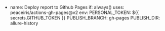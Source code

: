 - name: Deploy report to Github Pages
        if: always()
        uses: peaceiris/actions-gh-pages@v2
        env:
          PERSONAL_TOKEN: ${{ secrets.GITHUB_TOKEN }}
          PUBLISH_BRANCH: gh-pages
          PUBLISH_DIR: allure-history